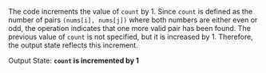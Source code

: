 The code increments the value of `count` by 1. Since `count` is defined as the number of pairs `(nums[i], nums[j])` where both numbers are either even or odd, the operation indicates that one more valid pair has been found. The previous value of `count` is not specified, but it is increased by 1. Therefore, the output state reflects this increment.

Output State: **`count` is incremented by 1**